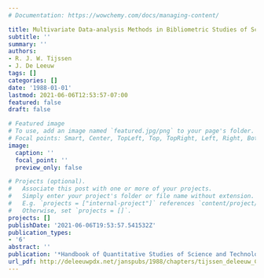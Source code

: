 ```yaml
---
# Documentation: https://wowchemy.com/docs/managing-content/

title: Multivariate Data-analysis Methods in Bibliometric Studies of Science and Technology
subtitle: ''
summary: ''
authors:
- R. J. W. Tijssen
- J. De Leeuw
tags: []
categories: []
date: '1988-01-01'
lastmod: 2021-06-06T12:53:57-07:00
featured: false
draft: false

# Featured image
# To use, add an image named `featured.jpg/png` to your page's folder.
# Focal points: Smart, Center, TopLeft, Top, TopRight, Left, Right, BottomLeft, Bottom, BottomRight.
image:
  caption: ''
  focal_point: ''
  preview_only: false

# Projects (optional).
#   Associate this post with one or more of your projects.
#   Simply enter your project's folder or file name without extension.
#   E.g. `projects = ["internal-project"]` references `content/project/deep-learning/index.md`.
#   Otherwise, set `projects = []`.
projects: []
publishDate: '2021-06-06T19:53:57.541532Z'
publication_types:
- '6'
abstract: ''
publication: '*Handbook of Quantitative Studies of Science and Technology*'
url_pdf: http://deleeuwpdx.net/janspubs/1988/chapters/tijssen_deleeuw_C_88.pdf
---
```

